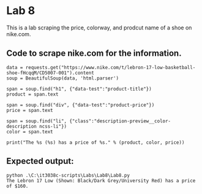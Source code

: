 # Lab 8
This is a lab scraping the price, colorway, and prodcut name of a shoe on nike.com.

## Code to scrape nike.com for the information.
```
data = requests.get("https://www.nike.com/t/lebron-17-low-basketball-shoe-fHcqqM/CD5007-001").content
soup = BeautifulSoup(data, 'html.parser')

span = soup.find("h1", {"data-test":"product-title"})
product = span.text

span = soup.find("div", {"data-test":"product-price"})
price = span.text

span = soup.find("li", {"class":"description-preview__color-description ncss-li"})
color = span.text

print("The %s (%s) has a price of %s." % (product, color, price))
```

## Expected output:
```
python .\C:\it3038c-scripts\Labs\Lab8\Lab8.py
The Lebron 17 Low (Shown: Black/Dark Grey/University Red) has a price of $160.
```
